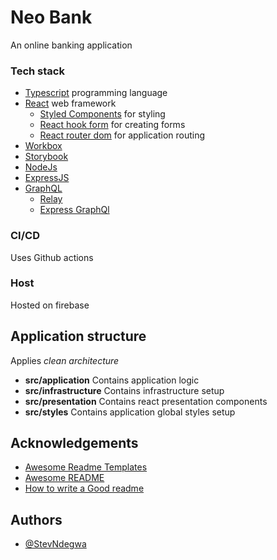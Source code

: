 
# Neo Bank
An online banking application

### Tech stack   
- [Typescript](https://www.typescriptlang.org/) programming language
- [React](https://reactjs.org/) web framework
    -  [Styled Components](https://styled-components.com/) for styling
    -  [React hook form](https://react-hook-form.com/) for creating forms
    -  [React router dom](https://v5.reactrouter.com/) for application routing
- [Workbox](https://developers.google.com/web/tools/workbox)
- [Storybook](https://storybook.js.org/)
- [NodeJs](https://nodejs.org/)
- [ExpressJS](https://expressjs.com/)
- [GraphQL](https://graphql.org/)
    - [Relay](https://relay.dev/)
    - [Express GraphQl](https://github.com/graphql/express-graphql)

### CI/CD
Uses Github actions

### Host
Hosted on firebase

## Application structure
Applies *clean architecture*   

- **src/application** Contains application logic   
- **src/infrastructure** Contains infrastructure setup
- **src/presentation** Contains react presentation components
- **src/styles** Contains application global styles setup


## Acknowledgements

 - [Awesome Readme Templates](https://awesomeopensource.com/project/elangosundar/awesome-README-templates)
 - [Awesome README](https://github.com/matiassingers/awesome-readme)
 - [How to write a Good readme](https://bulldogjob.com/news/449-how-to-write-a-good-readme-for-your-github-project)


## Authors

- [@StevNdegwa](https://github.com/StevNdegwa)

